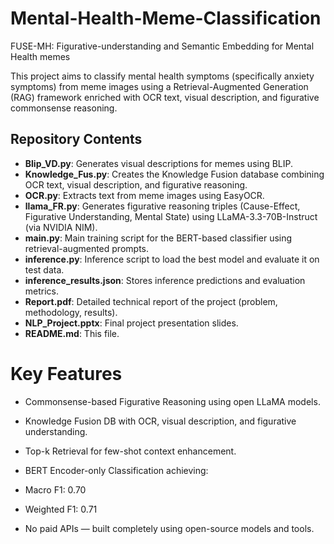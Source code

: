 # Mental-Health-Meme-Classification
FUSE-MH: Figurative-understanding and Semantic Embedding for Mental Health memes

This project aims to classify mental health symptoms (specifically anxiety symptoms) from meme images using a Retrieval-Augmented Generation (RAG) framework enriched with OCR text, visual description, and figurative commonsense reasoning.

##  Repository Contents

- **Blip_VD.py**: Generates visual descriptions for memes using BLIP.
- **Knowledge_Fus.py**: Creates the Knowledge Fusion database combining OCR text, visual description, and figurative reasoning.
- **OCR.py**: Extracts text from meme images using EasyOCR.
- **llama_FR.py**: Generates figurative reasoning triples (Cause-Effect, Figurative Understanding, Mental State) using LLaMA-3.3-70B-Instruct (via NVIDIA NIM).
- **main.py**: Main training script for the BERT-based classifier using retrieval-augmented prompts.
- **inference.py**: Inference script to load the best model and evaluate it on test data.
- **inference_results.json**: Stores inference predictions and evaluation metrics.
- **Report.pdf**: Detailed technical report of the project (problem, methodology, results).
- **NLP_Project.pptx**: Final project presentation slides.
- **README.md**: This file.

# Key Features

- Commonsense-based Figurative Reasoning using open LLaMA models.

- Knowledge Fusion DB with OCR, visual description, and figurative understanding.

- Top-k Retrieval for few-shot context enhancement.

- BERT Encoder-only Classification achieving:

- Macro F1: 0.70

- Weighted F1: 0.71

- No paid APIs — built completely using open-source models and tools.
